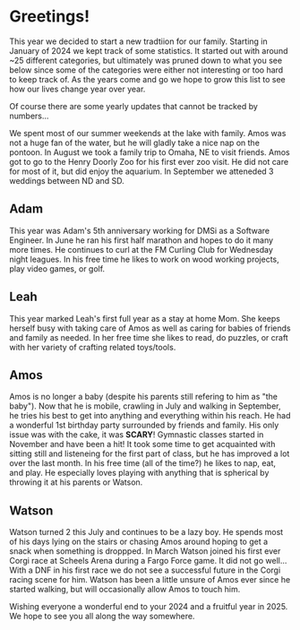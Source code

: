 # Greetings!

This year we decided to start a new tradtiion for our family. Starting in January of 2024 we kept track of some statistics. It started out with around ~25 different categories, but ultimately was pruned down to what you see below since some of the categories were either not interesting or too hard to keep track of. As the years come and go we hope to grow this list to see how our lives change year over year.

Of course there are some yearly updates that cannot be tracked by numbers...

We spent most of our summer weekends at the lake with family. Amos was not a huge fan of the water, but he will gladly take a nice nap on the pontoon. In August we took a family trip to Omaha, NE to visit friends. Amos got to go to the Henry Doorly Zoo for his first ever zoo visit. He did not care for most of it, but did enjoy the aquarium. In September we atteneded 3 weddings between ND and SD.

## Adam

This year was Adam's 5th anniversary working for DMSi as a Software Engineer. In June he ran his first half marathon and hopes to do it many more times. He continues to curl at the FM Curling Club for Wednesday night leagues. In his free time he likes to work on wood working projects, play video games, or golf.

## Leah

This year marked Leah's first full year as a stay at home Mom. She keeps herself busy with taking care of Amos as well as caring for babies of friends and family as needed. In her free time she likes to read, do puzzles, or craft with her variety of crafting related toys/tools.

## Amos

Amos is no longer a baby (despite his parents still refering to him as "the baby"). Now that he is mobile, crawling in July and walking in September, he tries his best to get into anything and everything within his reach. He had a wonderful 1st birthday party surrounded by friends and family. His only issue was with the cake, it was **SCARY**! Gymnastic classes started in November and have been a hit! It took some time to get acquainted with sitting still and listeneing for the first part of class, but he has improved a lot over the last month. In his free time (all of the time?) he likes to nap, eat, and play. He especially loves playing with anything that is spherical by throwing it at his parents or Watson.

## Watson

Watson turned 2 this July and continues to be a lazy boy. He spends most of his days lying on the stairs or chasing Amos around hoping to get a snack when something is droppped. In March Watson joined his first ever Corgi race at Scheels Arena during a Fargo Force game. It did not go well... With a DNF in his first race we do not see a successful future in the Corgi racing scene for him. Watson has been a little unsure of Amos ever since he started walking, but will occasionally allow Amos to touch him.

Wishing everyone a wonderful end to your 2024 and a fruitful year in 2025. We hope to see you all along the way somewhere.
